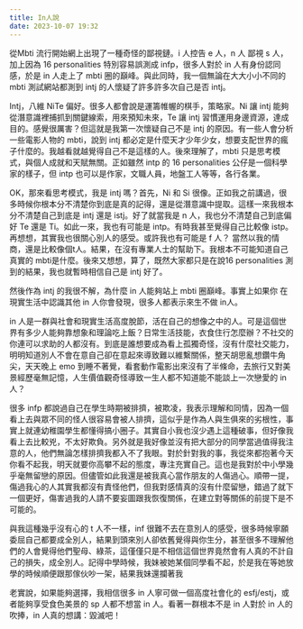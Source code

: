 ```yaml
---
title: In人說
date: 2023-10-07 19:32
---
```

從Mbti 流行開始網上出現了一種奇怪的鄙視鏈。i 人控告 e 人，n 人 鄙視 s 人，加上因為 16 personalities 特別容易誤測成 infp，很多人對於 in 人有身份認同感，於是 in 人走上了 mbti 圈的巔峰。與此同時，我一個無論在大大小小不同的 mbti 測試網站都測到 intj 的人懷疑了許多許多次自己是否 intj。

Intj，八維 NiTe 偏好。很多人都會說是運籌帷幄的棋手，策略家。Ni 讓 intj 能夠從潛意識裡捕抓到關鍵線索，用來預知未來，Te 讓 intj 習慣運用身邊資源，達成目的。感覺很厲害？但這就是我第一次懷疑自己不是 intj 的原因。有一些人會分析一些電影人物的 mbti，說到 intj 都必定是什麼天才少年少女，想要支配世界的瘋子什麼的。我越看就越覺得自己不是這樣的人。後來理解了，mbti 只是思考模式，與個人成就和天賦無關。正如雖然 intp 的 16 personalities 公仔是一個科學家的樣子，但 intp 也可以是作家，文職人員，地盤工人等等，各行各業。

OK，那來看思考模式，我是 intj 嗎？首先，Ni 和 Si 很像。正如我之前講過，很多時候你根本分不清楚你到底是真的記得，還是從潛意識中提取。這樣一來我根本分不清楚自己到底是 intj 還是 istj。好了就當我是 n 人，我也分不清楚自己到底偏好 Te 還是 Ti。如此一來，我也有可能是 intp。有時我甚至覺得自己比較像 istp。再想想，其實我也很關心別人的感受。或許我也有可能是 f 人？ 當然以我的情商，還是比較像個t人。結果，在沒有專業人士的幫助下。我根本不可能知道自己真實的 mbti是什麼。後來又想想，算了，既然大家都只是在說16 personalities 測到的結果，我也就暫時相信自己是 intj 好了。

然後作為 intj 的我很不解，為什麼 in 人能夠站上 mbti 圈巔峰。事實上如果你 在現實生活中認識其他 in 人你會發現，很多人都表示來生不做 in人。

in 人是一群與社會和現實生活高度脫節，活在自己的想像之中的人。可是這個世界有多少人能夠靠想象和理論吃上飯？日常生活技能，衣食住行怎麼辦？不社交的你連可以求助的人都沒有。到底是誰想要成為看上孤獨奇怪，沒有什麼社交能力，明明知道別人不會在意自己卻在意起來導致難以維繫關係，整天胡思亂想鑽牛角尖，天天晚上 emo 到睡不著覺，看套動作電影出來沒有了半條命，去旅行又對美景經歷毫無記憶，人生價值觀奇怪導致一生人都不知道能不能談上一次戀愛的 in 人？

很多 infp 都說過自己在學生時期被排擠，被欺凌，我表示理解和同情，因為一個看上去與眾不同的怪人很容易會被人排擠，這似乎是作為人與生俱來的劣根性，事實上就連幼稚園學生都懂得搞小圈子。其實自小我也沒少遇上這種破事，但好像我看上去比較兇，不太好欺負。另外就是我好像並沒有把大部分的同學當過值得我注意的人，他們無論怎樣排擠我都入不了我眼。對於針對我的事，我從來都抱著今天你看不起我，明天就要你高攀不起的態度，專注充實自己。這也是我對於中小學幾乎毫無留戀的原因。但儘管如此我還是被我真心當作朋友的人傷過心。順帶一提，傷過我心的人其實我都沒有責怪他們，但我對感情真的沒有什麼留戀，錯過了就下一個更好，傷害過我的人請不要妄圖跟我恢復關係，在建立對等關係的前提下是不可能的。

與我這種幾乎沒有心的 t 人不一樣，inf 很難不去在意別人的感受，很多時候寧願委屈自己都要成全別人，結果到頭來別人卻依舊覺得與你生分，甚至很多不理解他們的人會覺得他們聖母、綠茶，這僅僅只是不相信這個世界竟然會有人真的不計自己的損失，成全別人。記得中學時候，我妹被她某個同學看不起，於是我在等她放學的時候順便跟那傢伙吵一架，結果我妹還攔著我

老實說，如果能夠選擇，我相信很多 in 人寧可做一個高度社會化的 esfj/estj，或者能夠享受食色美景的 sp 人都不想當 in 人。看著一群根本不是 in 人對於 in 人的吹捧，in 人真的想講：毀滅吧！

